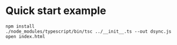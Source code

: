 # Quick start example

    npm install
    ./node_modules/typescript/bin/tsc ../__init__.ts --out dsync.js
    open index.html
